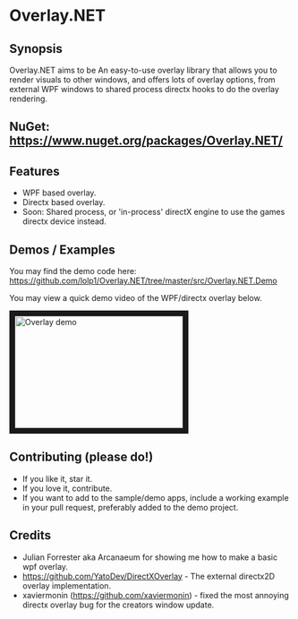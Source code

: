 # Overlay.NET

## Synopsis

Overlay.NET aims to be An easy-to-use overlay library that allows you to render visuals to other windows, and offers lots of overlay options, from external WPF windows to shared process directx hooks to do the overlay rendering. 



## NuGet: https://www.nuget.org/packages/Overlay.NET/

## Features 
- WPF based overlay.
- Directx based overlay.
- Soon: Shared process, or 'in-process' directX engine to use the games directx device instead.

## Demos / Examples
You may find the demo code here: https://github.com/lolp1/Overlay.NET/tree/master/src/Overlay.NET.Demo

You may view a quick demo video of the WPF/directx overlay below.

<a href="https://www.youtube.com/watch?v=HN7cdjoMZxc
" target="_blank"><img src="http://img.youtube.com/vi/aq6LG3IML7s/0.jpg" 
alt="Overlay demo" width="300" height="200" border="10" /></a>

## Contributing (please do!)
- If you like it, star it. 
- If you love it, contribute. 
- If you want to add to the sample/demo apps, include a working example in your pull request, preferably added to the demo project.

## Credits
- Julian Forrester aka Arcanaeum for showing me how to make a basic wpf overlay.
- https://github.com/YatoDev/DirectXOverlay - The external directx2D overlay implementation.
- xaviermonin (https://github.com/xaviermonin) - fixed the most annoying directx overlay bug for the creators window update.
